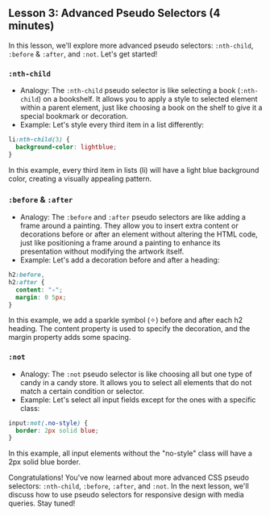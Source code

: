 ## Lesson 3: Advanced Pseudo Selectors (4 minutes)

In this lesson, we'll explore more advanced pseudo selectors: `:nth-child`, `:before` & `:after`, and `:not`. Let's get started!

### `:nth-child`

- Analogy: The `:nth-child` pseudo selector is like selecting a book (`:nth-child`) on a bookshelf. It allows you to apply a style to selected element within a parent element, just like choosing a book on the shelf to give it a special bookmark or decoration.
- Example: Let's style every third item in a list differently:

```css
li:nth-child(3) {
  background-color: lightblue;
}
```

In this example, every third item in lists (li) will have a light blue background color, creating a visually appealing pattern.

### `:before` & `:after`

- Analogy: The `:before` and `:after` pseudo selectors are like adding a frame around a painting. They allow you to insert extra content or decorations before or after an element without altering the HTML code, just like positioning a frame around a painting to enhance its presentation without modifying the artwork itself.
- Example: Let's add a decoration before and after a heading:

```css
h2:before,
h2:after {
  content: "✧";
  margin: 0 5px;
}
```

In this example, we add a sparkle symbol (✧) before and after each h2 heading. The content property is used to specify the decoration, and the margin property adds some spacing.

### `:not`

- Analogy: The `:not` pseudo selector is like choosing all but one type of candy in a candy store. It allows you to select all elements that do not match a certain condition or selector.
- Example: Let's select all input fields except for the ones with a specific class:

```css
input:not(.no-style) {
  border: 2px solid blue;
}
```

In this example, all input elements without the "no-style" class will have a 2px solid blue border.

Congratulations! You've now learned about more advanced CSS pseudo selectors: `:nth-child`, `:before`, `:after`, and `:not`. In the next lesson, we'll discuss how to use pseudo selectors for responsive design with media queries. Stay tuned!
